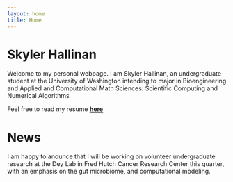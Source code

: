 ```yaml
---
layout: home
title: Home
---
```


# Skyler Hallinan

Welcome to my personal webpage. I am Skyler Hallinan, an undergraduate student at the University of Washington intending to major in Bioengineering and Applied and Computational Math Sciences: Scientific Computing and Numerical Algorithms

Feel free to read my resume <a href="/assets/official/Hallinan_Skyler_Resume.pdf" target = "_blank"><b>here</b></a>
# News

I am happy to anounce that I will be working on volunteer undergraduate research at the Dey Lab in Fred Hutch Cancer Research Center this quarter, with an emphasis on the gut microbiome, and computational modeling. 

